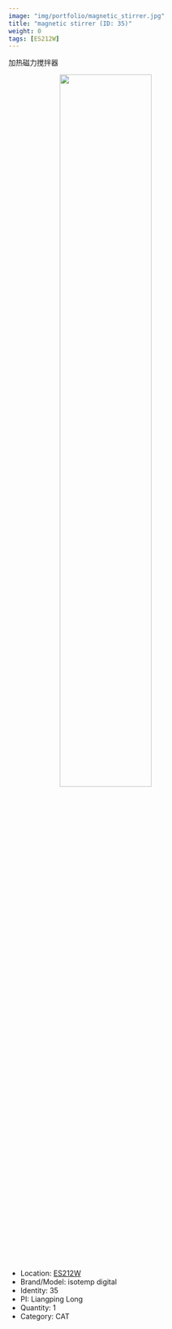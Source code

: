 ```yaml
---
image: "img/portfolio/magnetic_stirrer.jpg"
title: "magnetic stirrer (ID: 35)"
weight: 0
tags: [ES212W]
---
```


加热磁力搅拌器

<!--more-->

<img src="../../img/portfolio/magnetic_stirrer.jpg" width="60%" style="display: block; margin: auto;">

- Location: [ES212W](../../tags/es212w)
- Brand/Model: isotemp digital
- Identity: 35
- PI: Liangping Long
- Quantity: 1
- Category: CAT






